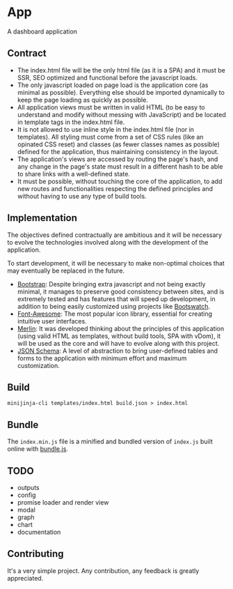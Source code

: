 # App
A dashboard application 

## Contract
 - The index.html file will be the only html file (as it is a SPA) and it must
be SSR, SEO optimized and functional before the javascript loads.
 - The only javascript loaded on page load is the application core (as minimal
as possible). Everything else should be imported dynamically to keep the page
loading as quickly as possible.
 - All application views must be written in valid HTML (to be easy to
understand and modify without messing with JavaScript) and be located in
template tags in the index.html file.
 - It is not allowed to use inline style in the index.html file (nor in
templates). All styling must come from a set of CSS rules (like an opinated CSS
reset) and classes (as fewer classes names as possible) defined for the
application, thus maintaining consistency in the layout.
 - The application's views are accessed by routing the page's hash, and any
change in the page's state must result in a different hash to be able to share
links with a well-defined state.
 - It must be possible, without touching the core of the application, to add
new routes and functionalities respecting the defined principles and without
having to use any type of build tools.

## Implementation
The objectives defined contractually are ambitious and it will be necessary to
evolve the technologies involved along with the development of the application.

To start development, it will be necessary to make non-optimal choices that may
eventually be replaced in the future.

 - [Bootstrap](https://github.com/twbs/bootstrap): Despite bringing extra
javascript and not being exactly minimal, it manages to preserve good
consistency between sites, and is extremely tested and has features that will
speed up development, in addition to being easily customized using projects
like [Bootswatch](https://github.com/thomaspark/bootswatch).
 - [Font-Awesome](https://github.com/FortAwesome/Font-Awesome): The most
popular icon library, essential for creating intuitive user interfaces.
 - [Merlin](https://github.com/marcodpt/merlin): It was developed thinking
about the principles of this application (using valid HTML as templates,
without build tools, SPA with vDom), it will be used as the core and will have
to evolve along with this project.
 - [JSON Schema](https://github.com/json-schema-org/json-schema-spec): A level
of abstraction to bring user-defined tables and forms to the application with
minimum effort and maximum customization.

## Build
```
minijinja-cli templates/index.html build.json > index.html
```

## Bundle
The `index.min.js` file is a minified and bundled version of `index.js` built
online with [bundle.js](https://bundlejs.com/).

## TODO
 - outputs
 - config
 - promise loader and render view
 - modal
 - graph
 - chart
 - documentation

## Contributing
It's a very simple project.
Any contribution, any feedback is greatly appreciated.
